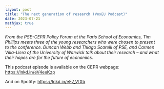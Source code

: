 ```yaml
---
layout: post
title: "The next generation of research (VoxEU Podcast)"
date: 2023-07-21
mathjax: true
---
```


*From the PSE-CEPR Policy Forum at the Paris School of Economics, Tim Phillips meets three of the young researchers who were chosen to present to the conference. Duncan Webb and Thiago Scarelli of PSE, and Carmen Villa-Llera of the University of Warwick talk about their research – and what their hopes are for the future of economics.*

This podcast episode is available on the CEPR webpage: https://lnkd.in/eV4eeKzp

And on Spotify: https://lnkd.in/eF7_VfXb
